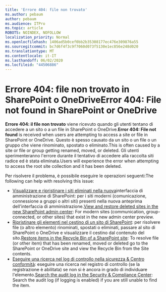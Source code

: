 ```yaml
---
title: 'Errore 404: file non trovato'
ms.author: pebaum
author: pebaum
ms.audience: ITPro
ms.topic: article
ROBOTS: NOINDEX, NOFOLLOW
localization_priority: Normal
ms.openlocfilehash: 1406ad5b0cef0bb2b35308177ec476e309876a55
ms.sourcegitcommit: bc7d6f4f3c9f7060d073f5130e1ec856e248d020
ms.translationtype: MT
ms.contentlocale: it-IT
ms.lasthandoff: 06/02/2020
ms.locfileid: "44506886"
---
```

# <a name="error-404-file-not-found-in-sharepoint-or-onedrive"></a><span data-ttu-id="4a966-102">Errore 404: file non trovato in SharePoint o OneDrive</span><span class="sxs-lookup"><span data-stu-id="4a966-102">Error 404: File not found in SharePoint or OneDrive</span></span>

<span data-ttu-id="4a966-103">**Errore 404: il file non trovato** viene ricevuto quando gli utenti tentano di accedere a un sito o a un file in SharePoint o OneDrive.</span><span class="sxs-lookup"><span data-stu-id="4a966-103">**Error 404: File not found** is received when users are attempting to access a site or file in SharePoint or OneDrive.</span></span> <span data-ttu-id="4a966-104">Questo è spesso causato da un sito o un file o un gruppo che viene rinominato, spostato o eliminato.</span><span class="sxs-lookup"><span data-stu-id="4a966-104">This is often caused by a site or file or group getting renamed, moved, or deleted.</span></span>
<span data-ttu-id="4a966-105">Gli utenti sperimenteranno l'errore durante il tentativo di accedere alla raccolta siti radice ed è stata eliminata.</span><span class="sxs-lookup"><span data-stu-id="4a966-105">Users will experience the error when attempting to access the root site collection and it has been deleted.</span></span>

<span data-ttu-id="4a966-106">Per risolvere il problema, è possibile eseguire le operazioni seguenti:</span><span class="sxs-lookup"><span data-stu-id="4a966-106">The following can help with resolving this issue:</span></span>
- <span data-ttu-id="4a966-107">[Visualizzare e ripristinare i siti eliminati nella nuova](https://docs.microsoft.com/sharepoint/view-and-restore-deleted-sites-in-new-admin-center)interfaccia di amministrazione di SharePoint: per i siti moderni (comunicazione, connessione a gruppi o altri siti) presenti nella nuova anteprima dell'interfaccia di amministrazione.</span><span class="sxs-lookup"><span data-stu-id="4a966-107">[View and restore deleted sites in the new SharePoint admin center](https://docs.microsoft.com/sharepoint/view-and-restore-deleted-sites-in-new-admin-center):  For modern sites (communication, group-connected, or other sites) that exist in the new admin center preview.</span></span>
- <span data-ttu-id="4a966-108">[Ripristinare gli elementi nel cestino di un sito di SharePoint](https://support.office.com/article/Restore-items-in-the-Recycle-Bin-of-a-SharePoint-site-6df466b6-55f2-4898-8d6e-c0dff851a0be): per risolvere file (o altro elemento) rinominati, spostati o eliminati, passare al sito di SharePoint o OneDrive e visualizzare il cestino dal contenuto del sito.</span><span class="sxs-lookup"><span data-stu-id="4a966-108">[Restore items in the Recycle Bin of a SharePoint site](https://support.office.com/article/Restore-items-in-the-Recycle-Bin-of-a-SharePoint-site-6df466b6-55f2-4898-8d6e-c0dff851a0be):  To resolve file (or other item) that has been renamed, moved or deleted go to the SharePoint or OneDrive site and view the Recycle Bin from the Site contents.</span></span>
- <span data-ttu-id="4a966-109">[Eseguire una ricerca nel log di controllo nella sicurezza &amp; Centro conformità](https://docs.microsoft.com/microsoft-365/compliance/search-the-audit-log-in-security-and-compliance): eseguire una ricerca nel registro di controllo (se la registrazione è abilitata) se non si è ancora in grado di individuare l'elemento.</span><span class="sxs-lookup"><span data-stu-id="4a966-109">[Search the audit log in the Security &amp; Compliance Center](https://docs.microsoft.com/microsoft-365/compliance/search-the-audit-log-in-security-and-compliance):  Search the audit log (if logging is enabled) if you are still unable to find the item.</span></span>